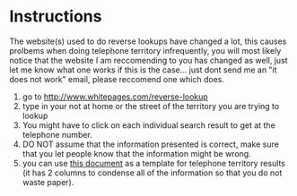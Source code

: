 # Instructions #
The website(s) used to do reverse lookups have changed a lot, this causes prolbems when doing telephone territory infrequently, you will most likely notice that the website I am reccomending to you has changed as well, just let me know what one works if this is the case... just dont send me an "it does not work" email, please reccomend one which does.

  1. go to http://www.whitepages.com/reverse-lookup
  1. type in your not at home or the street of the territory you are trying to lookup
  1. You might have to click on each individual search result to get at the telephone number.
  1. DO NOT assume that the information presented is correct, make sure that you let people know that the information might be wrong.
  1. you can use [this document](http://mytime.googlecode.com/files/telephone%20territory.doc) as a template for telephone territory results (it has 2 columns to condense all of the information so that you do not waste paper).